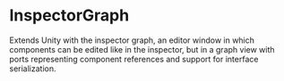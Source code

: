 # InspectorGraph
Extends Unity with the inspector graph, an editor window in which components can be edited like in the inspector, but in a graph view with ports representing component references and support for interface serialization.
